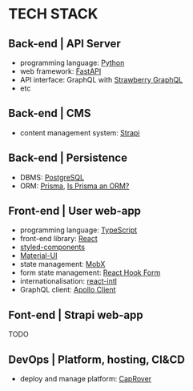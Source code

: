 # TECH STACK

## Back-end | API Server

- programming language: [Python](https://www.python.org/)
- web framework: [FastAPI](https://github.com/tiangolo/fastapi)
- API interface: GraphQL with [Strawberry GraphQL](https://github.com/strawberry-graphql/strawberry)
- etc

## Back-end | CMS

- content management system: [Strapi](https://docs.strapi.io)

## Back-end | Persistence

- DBMS: [PostgreSQL](https://www.postgresql.org)
- ORM: [Prisma](https://www.prisma.io), [Is Prisma an ORM?](https://www.prisma.io/docs/concepts/overview/prisma-in-your-stack/is-prisma-an-orm)

## Front-end | User web-app

- programming language: [TypeScript](https://www.typescriptlang.org)
- front-end library: [React](https://react.dev)
- [styled-components](https://github.com/styled-components/styled-components)
- [Material-UI](https://mui.com)
- state management: [MobX](https://github.com/mobxjs/mobx)
- form state management: [React Hook Form](https://github.com/react-hook-form/react-hook-form)
- internationalisation: [react-intl](https://github.com/formatjs/formatjs)
- GraphQL client: [Apollo Client](https://www.apollographql.com/docs/react/)

## Font-end | Strapi web-app

TODO

## DevOps | Platform, hosting, CI&CD

- deploy and manage platform: [CapRover](https://caprover.com)
